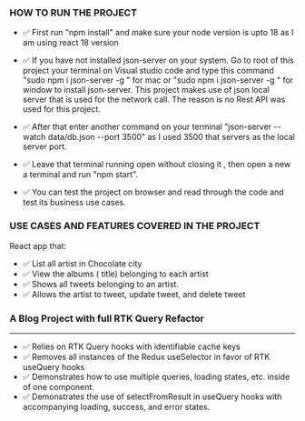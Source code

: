 ### HOW TO RUN THE PROJECT
- ✅ First run "npm install" and make sure your node version  is upto 18 as I am using react 18 version
- ✅ If you have not installed json-server on your system. Go to root of this project  your terminal on Visual studio code and type this command "sudo npm i json-server -g  " for mac or "sudo npm i json-server -g  " for window to install json-server. This project makes use of json local server that is used for the network call. The reason is no Rest API was used for this project.
- ✅ After that enter another command on your terminal "json-server --watch data/db.json --port 3500" as I used 3500 that servers as the local server port.

- ✅ Leave that terminal running open without closing it , then open a new a terminal and run "npm start".
- ✅ You can test the project on browser and read through the code and test its business use cases.




### USE CASES AND FEATURES COVERED IN THE PROJECT
 React  app that:
- ✅ List all artist in Chocolate city
- ✅ View the albums ( title) belonging to each artist
- ✅ Shows all tweets belonging to an artist.
- ✅ Allows the artist to tweet, update tweet, and delete tweet






### A Blog Project with full RTK Query Refactor


---

- ✅ Relies on RTK Query hooks with identifiable cache keys
- ✅ Removes all instances of the Redux useSelector in favor of RTK useQuery hooks
- ✅ Demonstrates how to use multiple queries, loading states, etc. inside of one component. 
- ✅ Demonstrates the use of selectFromResult in useQuery hooks with accompanying loading, success, and error states.